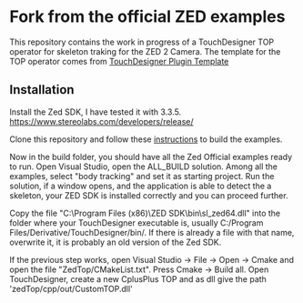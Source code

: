  # Fork from the official ZED examples
 
 This repository contains the work in progress of a TouchDesigner TOP operator for skeleton traking for the ZED 2 Camera. The template for the TOP operator comes from [TouchDesigner Plugin Template](https://github.com/satoruhiga/TouchDesigner-Plugin-Template)

 ## Installation
 
 Install the Zed SDK, I have tested it with 3.3.5. https://www.stereolabs.com/developers/release/

 Clone this repository and follow these [instructions](https://www.stereolabs.com/docs/app-development/cpp/windows/#building-on-windows) to build the examples.

Now in the build folder, you should have all the Zed Official examples ready to run. Open Visual Studio, open the ALL_BUILD solution. Among all the examples, select "body tracking" and set it as starting project. Run the solution, if a window opens, and the application is able to detect the a skeleton, your ZED SDK is installed correctly and you can proceed further.

Copy the file "C:\Program Files (x86)\ZED SDK\bin\sl_zed64.dll" into the folder where your TouchDesigner executable is, usually C:/Program Files/Derivative/TouchDesigner/bin/.
If there is already a file with that name, overwrite it, it is probably an old version of the Zed SDK.

 If the previous step works, open Visual Studio -> File -> Open -> Cmake and open the file "ZedTop/CMakeList.txt". Press Cmake -> Build all. Open TouchDesigner, create a new CplusPlus TOP and as dll give the path 'zedTop/cpp/out/CustomTOP.dll'





